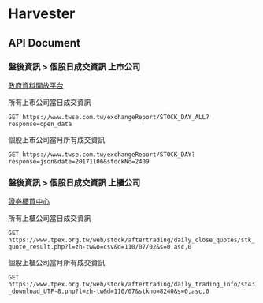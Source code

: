 # Harvester

## API Document

### 盤後資訊 > 個股日成交資訊 上市公司

[政府資料開放平台](https://data.gov.tw/dataset/11550)

所有上市公司當日成交資訊

`GET https://www.twse.com.tw/exchangeReport/STOCK_DAY_ALL?response=open_data`

個股上市公司當月所有成交資訊

`GET https://www.twse.com.tw/exchangeReport/STOCK_DAY?response=json&date=20171106&stockNo=2409`

### 盤後資訊 > 個股日成交資訊 上櫃公司

[證券櫃買中心](https://www.tpex.org.tw)

所有上櫃公司當日成交資訊

`GET https://www.tpex.org.tw/web/stock/aftertrading/daily_close_quotes/stk_quote_result.php?l=zh-tw&o=csv&d=110/07/02&s=0,asc,0`

個股上櫃公司當月所有成交資訊

`GET https://www.tpex.org.tw/web/stock/aftertrading/daily_trading_info/st43_download_UTF-8.php?l=zh-tw&d=110/07&stkno=8240&s=0,asc,0`
